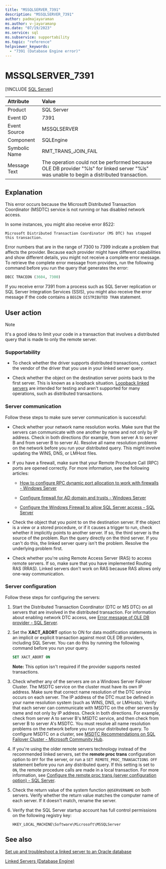 ```yaml
---
title: "MSSQLSERVER_7391"
description: "MSSQLSERVER_7391"
author: padmajayaraman
ms.author: v-jayaramanp
ms.date: "07/19/2023"
ms.service: sql
ms.subservice: supportability
ms.topic: "reference"
helpviewer_keywords:
  - "7391 (Database Engine error)"
---
```


# MSSQLSERVER_7391

 [!INCLUDE [SQL Server](../../includes/applies-to-version/sqlserver.md)]

| Attribute | Value |
|:-|:-|
| Product | SQL Server |
| Event ID | 7391 |
| Event Source | MSSQLSERVER |
| Component | SQLEngine |
| Symbolic Name | RMT_TRANS_JOIN_FAIL |
| Message Text | The operation could not be performed because OLE DB provider "%ls" for linked server "%ls" was unable to begin a distributed transaction. |

## Explanation

This error occurs because the Microsoft Distributed Transaction Coordinator (MSDTC) service is not running or has disabled network access. 

In some instances, you might also receive error 8522:

```output
Microsoft Distributed Transaction Coordinator (MS DTC) has stopped this transaction.
```

Error numbers that are in the range of 7300 to 7399 indicate a problem that affects the provider. Because each provider might have different capabilities and show different details, you might not receive a complete error message. To retrieve the complete error message from providers, run the following command before you run the query that generates the error:

   ```sql
   DBCC TRACEON (3604, 7300)
   ```

If you receive error 7391 from a process such as SQL Server replication or SQL Server Integration Services (SSIS), you might also receive the error message if the code contains a `BEGIN DISTRIBUTED TRAN` statement.

## User action

> [!NOTE]
> It's a good idea to limit your code in a transaction that involves a distributed query that is made to only the remote server.

### Supportability

- To check whether the driver supports distributed transactions, contact the vendor of the driver that you use in your linked server query.

- Check whether the object on the destination server points back to the first server. This is known as a loopback situation. [Loopback linked servers](../linked-servers/linked-servers-database-engine.md) are intended for testing and aren't supported for many operations, such as distributed transactions.

### Server communication

Follow these steps to make sure server communication is successful:

- Check whether your network name resolution works. Make sure that the servers can communicate with one another by name and not only by IP address. Check in both directions (for example, from server A to server B and from server B to server A). Resolve all name resolution problems on the network before you run your distributed query. This might involve updating the WINS, DNS, or LMHost files.  

- If you have a firewall, make sure that your Remote Procedure Call (RPC) ports are opened correctly. For more information, see the following articles:

  - [How to configure RPC dynamic port allocation to work with firewalls - Windows Server](/troubleshoot/windows-server/networking/configure-rpc-dynamic-port-allocation-with-firewalls)

  - [Configure firewall for AD domain and trusts - Windows Server](/troubleshoot/windows-server/identity/config-firewall-for-ad-domains-and-trusts)

  - [Configure the Windows Firewall to allow SQL Server access - SQL Server](../../sql-server/install/configure-the-windows-firewall-to-allow-sql-server-access.md)

- Check the object that you point to on the destination server. If the object is a view or a stored procedure, or if it causes a trigger to run, check whether it implicitly points to another server. If so, the third server is the source of the problem. Run the query directly on the third server. If you can't do this, the linked server query isn't the problem. Resolve the underlying problem first.

- Check whether you're using Remote Access Server (RAS) to access remote servers. If so, make sure that you have implemented Routing RAS (RRAS). Linked servers don't work on RAS because RAS allows only one-way communication.

### Server configuration

Follow these steps for configuring the servers:

1. Start the Distributed Transaction Coordinator (DTC or MS DTC) on all servers that are involved in the distributed transaction. For information about enabling network DTC access, see [Error message of OLE DB provider - SQL Server](/troubleshoot/sql/database-engine/linked-servers/error-message-ole-db-provider).

1. Set the **XACT_ABORT** option to ON for data modification statements in an implicit or explicit transaction against most OLE DB providers, including SQL Server. You can do this by running the following command before you run your query.

   ```sql
   SET XACT_ABORT ON 
   ```

   **Note:** This option isn't required if the provider supports nested transactions.

1. Check whether any of the servers are on a Windows Server Failover Cluster. The MSDTC service on the cluster must have its own IP address. Make sure that correct name resolution of the DTC service occurs on each server. The IP address of the DTC must be defined in your name resolution system (such as WINS, DNS, or LMHosts). Verify that each server can communicate with MSDTC on the other servers by name and not only by IP address. Check in both directions. For example, check from server A to server B's MSDTC service, and then check from server B to server A's MSDTC. You must resolve all name resolution problems on the network before you run your distributed query. To configure MSDTC on a cluster, see [MSDTC Recommendations on SQL Failover Cluster - Microsoft Community Hub](/troubleshoot/sql/database-engine/linked-servers/error-message-ole-db-provider).

1. If you're using the older remote servers technology instead of the recommended linked servers, set the **remote proc trans** configuration option to `OFF` for the server, or run a `SET REMOTE_PROC_TRANSACTIONS OFF` statement before you run any distributed query. If this setting is set to `ON`, the remote procedure calls are made in a local transaction. For more information, see [Configure the remote proc trans (server configuration option) - SQL Server](../../database-engine/configure-windows/configure-the-remote-proc-trans-server-configuration-option.md).

1. Check the return value of the system function `@@SERVERNAME` on both servers. Verify whether the return value matches the computer name of each server. If it doesn't match, rename the server.

1. Verify that the SQL Server startup account has full control permissions on the following registry key:

   `HKEY_LOCAL_MACHINE\Software\Microsoft\MSSQLServer`

## See also

[Set up and troubleshoot a linked server to an Oracle database](/troubleshoot/sql/database-engine/linked-servers/set-up-troubleshoot-linked-server)

[Linked Servers (Database Engine)](../linked-servers/linked-servers-database-engine.md)
